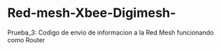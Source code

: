 # Red-mesh-Xbee-Digimesh-
Prueba_3: Codigo de envio de informacion a la Red Mesh funcionando como Router
